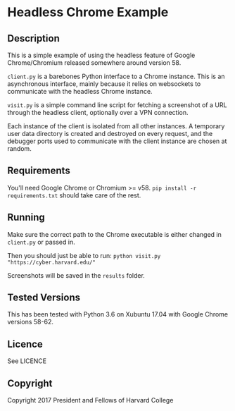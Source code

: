 Headless Chrome Example
=======================

Description
-----------

This is a simple example of using the headless feature of Google
Chrome/Chromium released somewhere around version 58.

`client.py` is a barebones Python interface to a Chrome instance. This is an
asynchronous interface, mainly because it relies on websockets to communicate
with the headless Chrome instance.

`visit.py` is a simple command line script for fetching a screenshot of a URL
through the headless client, optionally over a VPN connection.

Each instance of the client is isolated from all other instances. A temporary
user data directory is created and destroyed on every request, and the debugger
ports used to communicate with the client instance are chosen at random.

Requirements
------------

You'll need Google Chrome or Chromium >= v58.
`pip install -r requirements.txt` should take care of the rest.

Running
-------

Make sure the correct path to the Chrome executable is either changed in
`client.py` or passed in.

Then you should just be able to run:
`python visit.py "https://cyber.harvard.edu/"`

Screenshots will be saved in the `results` folder.

Tested Versions
---------------

This has been tested with Python 3.6 on Xubuntu 17.04 with Google Chrome versions
58-62.

Licence
-------

See LICENCE

Copyright
---------

Copyright 2017 President and Fellows of Harvard College
